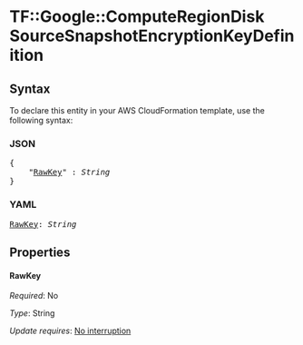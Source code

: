 # TF::Google::ComputeRegionDisk SourceSnapshotEncryptionKeyDefinition

## Syntax

To declare this entity in your AWS CloudFormation template, use the following syntax:

### JSON

<pre>
{
    "<a href="#rawkey" title="RawKey">RawKey</a>" : <i>String</i>
}
</pre>

### YAML

<pre>
<a href="#rawkey" title="RawKey">RawKey</a>: <i>String</i>
</pre>

## Properties

#### RawKey

_Required_: No

_Type_: String

_Update requires_: [No interruption](https://docs.aws.amazon.com/AWSCloudFormation/latest/UserGuide/using-cfn-updating-stacks-update-behaviors.html#update-no-interrupt)

